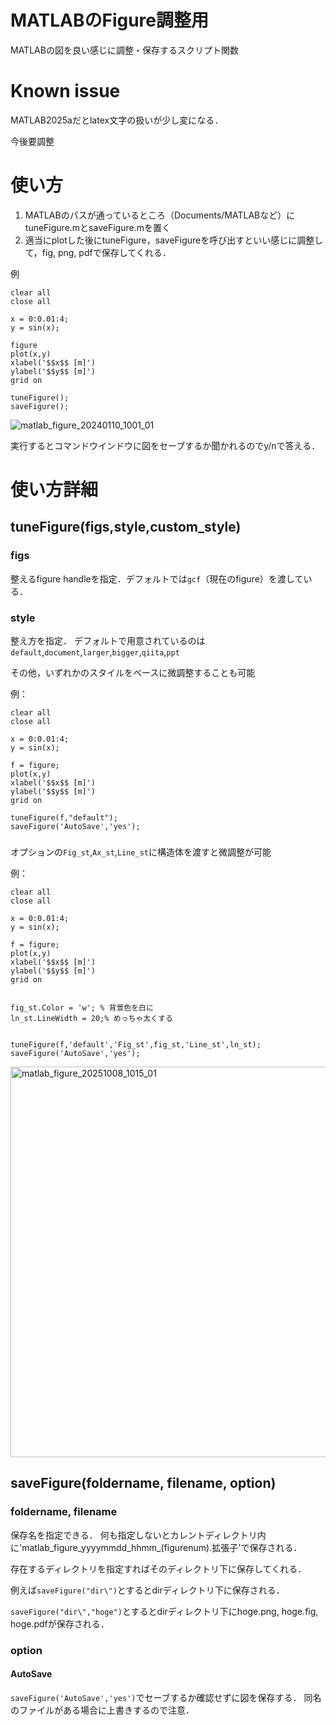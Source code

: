 # MATLABのFigure調整用
MATLABの図を良い感じに調整・保存するスクリプト関数

# Known issue
MATLAB2025aだとlatex文字の扱いが少し変になる．

今後要調整

# 使い方
1. MATLABのパスが通っているところ（Documents/MATLABなど）にtuneFigure.mとsaveFigure.mを置く
2. 適当にplotした後にtuneFigure，saveFigureを呼び出すといい感じに調整して，fig, png, pdfで保存してくれる．

例
```
clear all
close all

x = 0:0.01:4;
y = sin(x);

figure
plot(x,y)
xlabel('$$x$$ [m]')
ylabel('$$y$$ [m]')
grid on

tuneFigure();
saveFigure();
```
![matlab_figure_20240110_1001_01](https://github.com/HayatoDan/matlab-figure-tweak/assets/90384782/c09e2c15-eea6-4e08-8c37-4f4107d239b1)

実行するとコマンドウインドウに図をセーブするか聞かれるのでy/nで答える．

# 使い方詳細
## tuneFigure(figs,style,custom_style)
### figs
整えるfigure handleを指定．デフォルトでは`gcf`（現在のfigure）を渡している．

### style
整え方を指定．
デフォルトで用意されているのは
`default`,`document`,`larger`,`bigger`,`qiita`,`ppt`

その他，いずれかのスタイルをベースに微調整することも可能

例：
```
clear all
close all

x = 0:0.01:4;
y = sin(x);

f = figure;
plot(x,y)
xlabel('$$x$$ [m]')
ylabel('$$y$$ [m]')
grid on

tuneFigure(f,"default");
saveFigure('AutoSave','yes');
```

### 
オプションの`Fig_st`,`Ax_st`,`Line_st`に構造体を渡すと微調整が可能

例：
```
clear all
close all

x = 0:0.01:4;
y = sin(x);

f = figure;
plot(x,y)
xlabel('$$x$$ [m]')
ylabel('$$y$$ [m]')
grid on


fig_st.Color = 'w'; % 背景色を白に
ln_st.LineWidth = 20;% めっちゃ太くする


tuneFigure(f,'default','Fig_st',fig_st,'Line_st',ln_st);
saveFigure('AutoSave','yes');
```

<img width="998" height="625" alt="matlab_figure_20251008_1015_01" src="https://github.com/user-attachments/assets/c81c6dd8-be46-477c-846b-01a845162249" />



## saveFigure(foldername, filename, option)
### foldername, filename
保存名を指定できる．
何も指定しないとカレントディレクトリ内に'matlab_figure_yyyymmdd_hhmm_(figurenum).拡張子'で保存される．

存在するディレクトリを指定すればそのディレクトリ下に保存してくれる．

例えば`saveFigure("dir\")`とするとdirディレクトリ下に保存される．

`saveFigure("dir\","hoge")`とするとdirディレクトリ下にhoge.png, hoge.fig, hoge.pdfが保存される．
### option
#### AutoSave
`saveFigure('AutoSave','yes')`でセーブするか確認せずに図を保存する．
同名のファイルがある場合に上書きするので注意．


